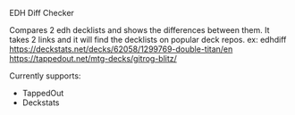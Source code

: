 EDH Diff Checker

Compares 2 edh decklists and shows the differences between them.
It takes 2 links and it will find the decklists on popular deck repos.
ex: edhdiff https://deckstats.net/decks/62058/1299769-double-titan/en https://tappedout.net/mtg-decks/gitrog-blitz/

Currently supports:
- TappedOut
- Deckstats
